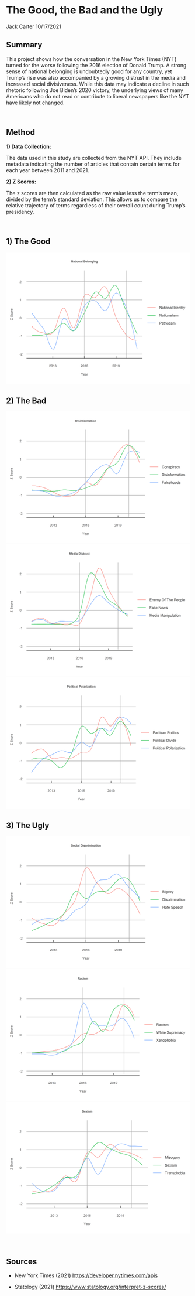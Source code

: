 The Good, the Bad and the Ugly
================
Jack Carter
10/17/2021

## **Summary**

This project shows how the conversation in the New York Times (NYT)
turned for the worse following the 2016 election of Donald Trump. A
strong sense of national belonging is undoubtedly good for any country,
yet Trump’s rise was also accompanied by a growing distrust in the media
and increased social divisiveness. While this data may indicate a
decline in such rhetoric following Joe Biden’s 2020 victory, the
underlying views of many Americans who do not read or contribute to
liberal newspapers like the NYT have likely not changed.

 

## **Method**

**1) Data Collection:**

The data used in this study are collected from the NYT API. They include
metadata indicating the number of articles that contain certain terms
for each year between 2011 and 2021.

**2) Z Scores:**

The z scores are then calculated as the raw value less the term’s mean,
divided by the term’s standard deviation. This allows us to compare the
relative trajectory of terms regardless of their overall count during
Trump’s presidency.

 

## 1\) The Good

![](The-Good-the-Bad-and-the-Ugly_files/figure-gfm/unnamed-chunk-1-1.png)<!-- -->

## 2\) The Bad

![](The-Good-the-Bad-and-the-Ugly_files/figure-gfm/unnamed-chunk-2-1.png)<!-- -->![](The-Good-the-Bad-and-the-Ugly_files/figure-gfm/unnamed-chunk-2-2.png)<!-- -->![](The-Good-the-Bad-and-the-Ugly_files/figure-gfm/unnamed-chunk-2-3.png)<!-- -->

## 3\) The Ugly

![](The-Good-the-Bad-and-the-Ugly_files/figure-gfm/unnamed-chunk-3-1.png)<!-- -->![](The-Good-the-Bad-and-the-Ugly_files/figure-gfm/unnamed-chunk-3-2.png)<!-- -->![](The-Good-the-Bad-and-the-Ugly_files/figure-gfm/unnamed-chunk-3-3.png)<!-- -->

 

## **Sources**

  - New York Times (2021) <https://developer.nytimes.com/apis>

  - Statology (2021) <https://www.statology.org/interpret-z-scores/>
